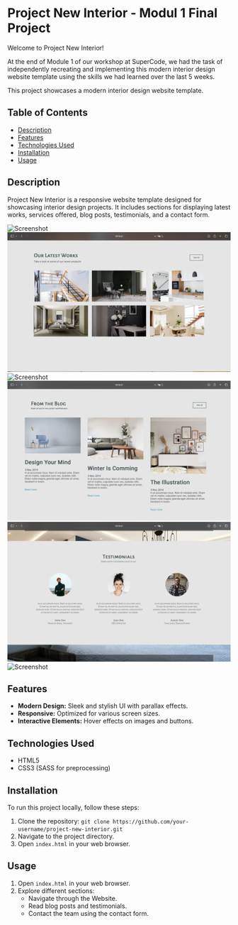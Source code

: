 # Project New Interior - Modul 1 Final Project

Welcome to Project New Interior!

At the end of Module 1 of our workshop at SuperCode, we had the task of independently recreating and implementing this modern interior design website template using the skills we had learned over the last 5 weeks.

This project showcases a modern interior design website template.

## Table of Contents

- [Description](#description)
- [Features](#features)
- [Technologies Used](#technologies-used)
- [Installation](#installation)
- [Usage](#usage)

## Description

Project New Interior is a responsive website template designed for showcasing interior design projects. It includes sections for displaying latest works, services offered, blog posts, testimonials, and a contact form.

![Screenshot](./assets/img/Screen%201.png)
![Screenshot](./assets/img/Screen%202.png)
![Screenshot](./assets/img/Screen%203.png)
![Screenshot](./assets/img/Screen%204.png)
![Screenshot](./assets/img/Screen%205.png)
![Screenshot](./assets/img/Screen%206.png)

## Features

- **Modern Design:** Sleek and stylish UI with parallax effects.
- **Responsive:** Optimized for various screen sizes.
- **Interactive Elements:** Hover effects on images and buttons.

## Technologies Used

- HTML5
- CSS3 (SASS for preprocessing)

## Installation

To run this project locally, follow these steps:

1. Clone the repository: `git clone https://github.com/your-username/project-new-interior.git`
2. Navigate to the project directory.
3. Open `index.html` in your web browser.

## Usage

1. Open `index.html` in your web browser.
2. Explore different sections:
   - Navigate through the Website.
   - Read blog posts and testimonials.
   - Contact the team using the contact form.
